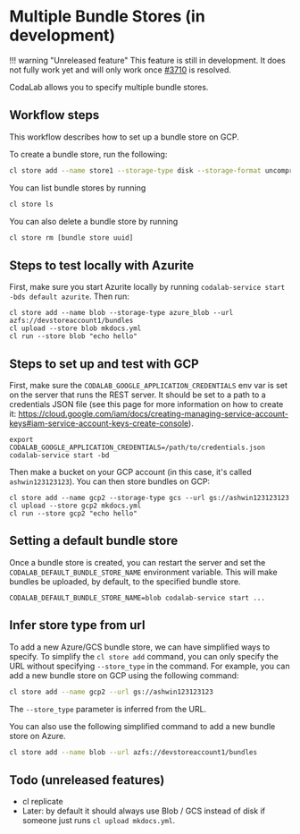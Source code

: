 # Multiple Bundle Stores (in development)

!!! warning "Unreleased feature"
        This feature is still in development. It does not fully work yet and will only work once [#3710](https://github.com/codalab/codalab-worksheets/issues/3710) is resolved.

CodaLab allows you to specify multiple bundle stores.

## Workflow steps

This workflow describes how to set up a bundle store on GCP.

To create a bundle store, run the following:

```bash
cl store add --name store1 --storage-type disk --storage-format uncompressed
```

You can list bundle stores by running

```bash
cl store ls
```

You can also delete a bundle store by running

```bash
cl store rm [bundle store uuid]
```

## Steps to test locally with Azurite

First, make sure you start Azurite locally by running `codalab-service start -bds default azurite`. Then run:

```
cl store add --name blob --storage-type azure_blob --url azfs://devstoreaccount1/bundles
cl upload --store blob mkdocs.yml
cl run --store blob "echo hello"
```

## Steps to set up and test with GCP

First, make sure the `CODALAB_GOOGLE_APPLICATION_CREDENTIALS` env var is set on the server that runs the REST server. It should be set to a path to a credentials JSON file (see this page for more information on how to create it: https://cloud.google.com/iam/docs/creating-managing-service-account-keys#iam-service-account-keys-create-console).

```
export CODALAB_GOOGLE_APPLICATION_CREDENTIALS=/path/to/credentials.json
codalab-service start -bd
```

Then make a bucket on your GCP account (in this case, it's called `ashwin123123123`). You can then store bundles on GCP:

```
cl store add --name gcp2 --storage-type gcs --url gs://ashwin123123123
cl upload --store gcp2 mkdocs.yml
cl run --store gcp2 "echo hello"
```

## Setting a default bundle store

Once a bundle store is created, you can restart the server and set the `CODALAB_DEFAULT_BUNDLE_STORE_NAME` environment variable. This will make bundles be uploaded, by default, to the specified bundle store.

```
CODALAB_DEFAULT_BUNDLE_STORE_NAME=blob codalab-service start ...
```

## Infer store type from url
To add a new Azure/GCS bundle store, we can have simplified ways to specify. To simplify the `cl store add` command, you can only specify the URL without specifying `--store_type` in the command.
For example, you can add a new bundle store on GCP using the following command:
```bash
cl store add --name gcp2 --url gs://ashwin123123123
```
The `--store_type` parameter is inferred from the URL.

You can also use the following simplified command to add a new bundle store on Azure.
```bash
cl store add --name blob --url azfs://devstoreaccount1/bundles
```

## Todo (unreleased features)

- cl replicate
- Later: by default it should always use Blob / GCS instead of disk if someone just runs `cl upload mkdocs.yml`.
